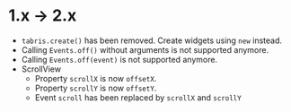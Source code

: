# 1.x -> 2.x

* `tabris.create()` has been removed. Create widgets using `new` instead.
* Calling `Events.off()` without arguments is not supported anymore.
* Calling `Events.off(event)` is not supported anymore.
* ScrollView
  * Property `scrollX` is now `offsetX`.
  * Property `scrollY` is now `offsetY`.
  * Event `scroll` has been replaced by `scrollX` and `scrollY`